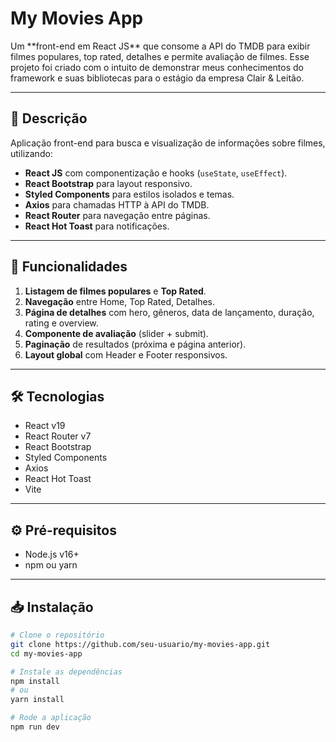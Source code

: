 # My Movies App

<p>Um **front-end em React JS** que consome a API do TMDB para exibir filmes populares, top rated, detalhes e permite avaliação de filmes. Esse projeto foi criado com o intuito de demonstrar meus conhecimentos do framework e suas bibliotecas para o estágio da empresa Clair & Leitão.</p>


---

## 📖 Descrição

Aplicação front-end para busca e visualização de informações sobre filmes, utilizando:

- **React JS** com componentização e hooks (`useState`, `useEffect`).  
- **React Bootstrap** para layout responsivo.  
- **Styled Components** para estilos isolados e temas.  
- **Axios** para chamadas HTTP à API do TMDB.  
- **React Router** para navegação entre páginas.  
- **React Hot Toast** para notificações.  

---

## 🚀 Funcionalidades

1. **Listagem de filmes populares** e **Top Rated**.  
2. **Navegação** entre Home, Top Rated, Detalhes.  
3. **Página de detalhes** com hero, gêneros, data de lançamento, duração, rating e overview.  
4. **Componente de avaliação** (slider + submit).  
5. **Paginação** de resultados (próxima e página anterior).  
6. **Layout global** com Header e Footer responsivos.  

---

## 🛠️ Tecnologias

- React v19  
- React Router v7  
- React Bootstrap  
- Styled Components  
- Axios  
- React Hot Toast  
- Vite 

---

## ⚙️ Pré-requisitos

- Node.js v16+  
- npm ou yarn  

---

## 📥 Instalação

```bash
# Clone o repositório
git clone https://github.com/seu-usuario/my-movies-app.git
cd my-movies-app

# Instale as dependências
npm install
# ou
yarn install

# Rode a aplicação
npm run dev
